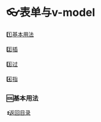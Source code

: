 # :eyeglasses:表单与v-model #

<b id="t"></b>

:one:[基本用法](#a1)

:two:[插](#a2)

:three:[过](#a3)

:four:[指](#a3)


<p id="a1"></p>

### :cool:基本用法 ###

:arrow_double_up:[返回目录](#t)


